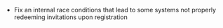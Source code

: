 - Fix an internal race conditions that lead to some systems not properly redeeming invitations upon registration